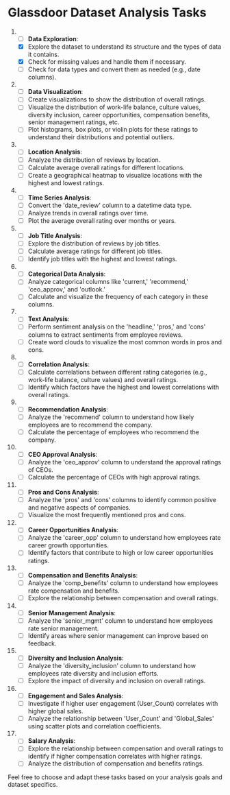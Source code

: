 # Glassdoor Dataset Analysis Tasks

1. - [ ] **Data Exploration**:
   - [x] Explore the dataset to understand its structure and the types of data it contains.
   - [x] Check for missing values and handle them if necessary.
   - [ ] Check for data types and convert them as needed (e.g., date columns).

2. - [ ] **Data Visualization**:
   - [ ] Create visualizations to show the distribution of overall ratings.
   - [ ] Visualize the distribution of work-life balance, culture values, diversity inclusion, career opportunities, compensation benefits, senior management ratings, etc.
   - [ ] Plot histograms, box plots, or violin plots for these ratings to understand their distributions and potential outliers.

3. - [ ] **Location Analysis**:
   - [ ] Analyze the distribution of reviews by location.
   - [ ] Calculate average overall ratings for different locations.
   - [ ] Create a geographical heatmap to visualize locations with the highest and lowest ratings.

4. - [ ] **Time Series Analysis**:
   - [ ] Convert the 'date_review' column to a datetime data type.
   - [ ] Analyze trends in overall ratings over time.
   - [ ] Plot the average overall rating over months or years.

5. - [ ] **Job Title Analysis**:
   - [ ] Explore the distribution of reviews by job titles.
   - [ ] Calculate average ratings for different job titles.
   - [ ] Identify job titles with the highest and lowest ratings.

6. - [ ] **Categorical Data Analysis**:
   - [ ] Analyze categorical columns like 'current,' 'recommend,' 'ceo_approv,' and 'outlook.'
   - [ ] Calculate and visualize the frequency of each category in these columns.

7. - [ ] **Text Analysis**:
   - [ ] Perform sentiment analysis on the 'headline,' 'pros,' and 'cons' columns to extract sentiments from employee reviews.
   - [ ] Create word clouds to visualize the most common words in pros and cons.

8. - [ ] **Correlation Analysis**:
   - [ ] Calculate correlations between different rating categories (e.g., work-life balance, culture values) and overall ratings.
   - [ ] Identify which factors have the highest and lowest correlations with overall ratings.

9. - [ ] **Recommendation Analysis**:
   - [ ] Analyze the 'recommend' column to understand how likely employees are to recommend the company.
   - [ ] Calculate the percentage of employees who recommend the company.

10. - [ ] **CEO Approval Analysis**:
    - [ ] Analyze the 'ceo_approv' column to understand the approval ratings of CEOs.
    - [ ] Calculate the percentage of CEOs with high approval ratings.

11. - [ ] **Pros and Cons Analysis**:
    - [ ] Analyze the 'pros' and 'cons' columns to identify common positive and negative aspects of companies.
    - [ ] Visualize the most frequently mentioned pros and cons.

12. - [ ] **Career Opportunities Analysis**:
    - [ ] Analyze the 'career_opp' column to understand how employees rate career growth opportunities.
    - [ ] Identify factors that contribute to high or low career opportunities ratings.

13. - [ ] **Compensation and Benefits Analysis**:
    - [ ] Analyze the 'comp_benefits' column to understand how employees rate compensation and benefits.
    - [ ] Explore the relationship between compensation and overall ratings.

14. - [ ] **Senior Management Analysis**:
    - [ ] Analyze the 'senior_mgmt' column to understand how employees rate senior management.
    - [ ] Identify areas where senior management can improve based on feedback.

15. - [ ] **Diversity and Inclusion Analysis**:
    - [ ] Analyze the 'diversity_inclusion' column to understand how employees rate diversity and inclusion efforts.
    - [ ] Explore the impact of diversity and inclusion on overall ratings.

16. - [ ] **Engagement and Sales Analysis**:
    - [ ] Investigate if higher user engagement (User_Count) correlates with higher global sales.
    - [ ] Analyze the relationship between 'User_Count' and 'Global_Sales' using scatter plots and correlation coefficients.

17. - [ ] **Salary Analysis**:
    - [ ] Explore the relationship between compensation and overall ratings to identify if higher compensation correlates with higher ratings.
    - [ ] Analyze the distribution of compensation and benefits ratings.

Feel free to choose and adapt these tasks based on your analysis goals and dataset specifics.
